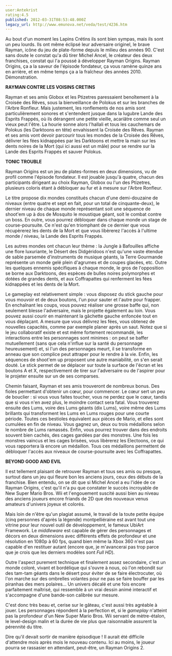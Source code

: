 ```yaml
---
user:Antekrist
rating:4.5
published: 2012-03-31T08:53:48.000Z
legacy_url: http://www.emunova.net/veda/test/4236.htm
---
```

Au bout d'un moment les Lapins Crétins ils sont bien sympas, mais ils sont un peu lourds. Ils ont même éclipsé leur adversaire originel, le brave Rayman, icône du jeu de plate-forme depuis le milieu des années 90\. C'est sans doute le constat qu'a dû tirer Michel Ancel, le créateur des deux franchises, constat qui l'a poussé à développer Rayman Origins. Rayman Origins, ça a la saveur de l'épisode fondateur, ça vous ramène quinze ans en arrière, et en même temps ça a la fraîcheur des années 2010\. Démonstration.  

  

**RAYMAN CONTRE LES VOISINS CRETINS**  

Rayman et ses amis Globox et les Ptizetres paressaient benoîtement à la Croisée des Rêves, sous la bienveillance de Polokus et sur les branches de l'Arbre Ronfleur. Mais justement, les ronflements de nos amis sont particulièrement sonores et s'entendent jusque dans la lugubre Lande des Esprits Frappés, où ils dérangent une petite vieille, acariâtre comme seul un vieux peut l'être. La hourie sonne alors l'hallali et tous les cauchemars de Polokus (les Darktoons en tête) envahissent la Croisée des Rêves. Rayman et ses amis vont devoir parcourir tous les mondes de la Croisée des Rêves, délivrer les fées kidnappées par les Darktoons et mettre la main sur les dents noires de la Mort (qui ici aussi est un mâle) pour se rendre sur la Lande des Esprits Frappés et sauver Polokus.  

  

**TONIC TROUBLE**  

Rayman Origins est un jeu de plates-formes en deux dimensions, vu de profil comme l'épisode fondateur. Il est jouable jusqu'à quatre, chacun des participants dirigeant au choix Rayman, Globox ou l'un des Ptizetres, plusieurs coloris étant à débloquer au fur et à mesure sur l'Arbre Ronfleur.  

Le titre propose dix mondes constitués chacun d'une demi-douzaine de niveaux (entre quatre et sept en fait, pour un total de cinquante-deux), le dernier niveau de chaque monde représentant soit une séquence de shoot'em up à dos de Mosquito le moustique géant, soit le combat contre un boss. En outre, vous pourrez débloquer dans chaque monde un stage de course-poursuite. Ce n'est qu'en triomphant de ce dernier que vous récupèrerez les dents de la Mort et que vous libèrerez l'accès à l'ultime monde / niveau, la Lande des Esprits Frappés.  

Les autres mondes ont chacun leur thème : la Jungle à Bafouilles affiche une flore luxuriante, le Désert des Didgéridoos n'est qu'une vaste étendue de sable parsemée d'instruments de musique géants, la Terre Gourmande représente un monde gelé plein d'agrumes et de coupes glacées, etc. Outre les quelques ennemis spécifiques à chaque monde, le gros de l'opposition se borne aux Darktoons, des espèces de bulles noires polymorphes et dotées de grandes dents, et aux Coffrapattes qui renferment les fées kidnappées et les dents de la Mort.  

Le gameplay est relativement simple : vous disposez du stick gauche pour vous mouvoir et de deux boutons, l'un pour sauter et l'autre pour frapper. En enchaînant les coups, vous pouvez réaliser une grosse baffe qui, non seulement blesse l'adversaire, mais le projette également au loin. Vous pouvez aussi courir en maintenant la gâchette gauche enfoncée tout en vous déplaçant. A mesure que vous délivrez les fées, vous obtenez de nouvelles capacités, comme par exemple planer après un saut. Notez que si le jeu collaboratif existe et est même fortement recommandé, les interactions entre les personnages sont minimes : on peut se baffer mutuellement (sans que cela n'influe sur la santé du personnage heureusement) et, si l'un des personnages meurt, il se transforme en anneau que son complice peut attraper pour le rendre à la vie. Enfin, les séquences de shoot'em up proposent une autre maniabilité, on s'en serait douté. Le stick permet de se déplacer sur toute la surface de l'écran et les boutons A et X, respectivement de tirer sur l'adversaire ou de l'aspirer pour le projeter ensuite sur un de ses comparses.  

Chemin faisant, Rayman et ses amis trouveront de nombreux bonus. Des fioles permettant d'obtenir un cœur, pour commencer. Le cœur sert un peu de bouclier : si vous vous faites toucher, vous ne perdez que le cœur, tandis que si vous n'en avez plus, le moindre contact sera fatal. Vous trouverez ensuite des Lums, voire des Lums géants (dix Lums), voire même des Lums brillants qui transforment les Lums en Lums rouges pour une courte période. Toutes ces bestioles équivalent aux pièces de Mario, et elles sont cumulées en fin de niveau. Vous gagnez un, deux ou trois médaillons selon le nombre de Lums ramassés. Enfin, vous pourrez trouver dans des endroits souvent bien cachés, des cages gardées par des monstres. Une fois les monstres vaincus et les cages brisées, vous libèrerez les Electoons, ce qui vous rapportera là encore un médaillon. Tous ces médaillons permettent de débloquer l'accès aux niveaux de course-poursuite avec les Coffrapattes.  

  

**BEYOND GOOD AND EVIL**  

Il est tellement plaisant de retrouver Rayman et tous ses amis ou presque, surtout dans un jeu qui fleure bon les anciens jours, ceux des débuts de la franchise. Bien entendu, on se dit que si Michel Ancel a eu l'idée de ce Rayman Origins, c'est qu'il n'a pu que constater le succès incroyable de New Super Mario Bros. Wii et l'engouement suscité aussi bien au niveau des anciens joueurs encore friands de 2D que des nouveaux venus amateurs d'univers joyeux et colorés.  

Mais loin de n'être qu'un plagiat assumé, le travail de la toute petite équipe (cinq personnes d'après la légende) montpelliéraine est avant tout une vitrine pour leur nouvel outil de développement, le fameux UbiArt Framework. Le _middleware_ est capable de gérer des personnages et décors en deux dimensions avec différents effets de profondeur et une résolution en 1080p à 60 fps, quand bien même la Xbox 360 n'est pas capable d'en restituer autant (encore que, je m'avancerai pas trop parce que je crois que les derniers modèles sont _Full HD_).  

Outre l'aspect purement technique et finalement assez secondaire, c'est un monde coloré, vivant et bordélique qui s'ouvre à nous, où l'on rebondit sur des tam-tam géants dans le désert pour éviter de se faire électrocuter, où l'on marche sur des ombrelles volantes pour ne pas se faire bouffer par les piranhas des mers polaires... Un univers décalé et une fois encore parfaitement maîtrisé, qui ressemble à un vrai dessin animé interactif et s'accompagne d'une bande-son calibrée sur mesure.  

C'est donc très beau et, cerise sur le gâteau, c'est aussi très agréable à jouer. Les personnages répondent à la perfection et, si le _gameplay_ n'atteint pas la profondeur d'un New Super Mario Bros. Wii servant de mètre-étalon, le level-design malin et la durée de vie plus que raisonnable assurent la pérennité du titre.   

Dire qu'il devait sortir de manière épisodique ! Il aurait été difficile d'attendre mois après mois le nouveau contenu. Ici au moins, le joueur pourra se rassasier en attendant, peut-être, un Rayman Origins 2\.